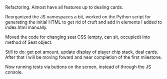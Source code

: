 Refactoring. Almost have all features up to dealing cards.

Reorganized the JS namespaces a bit, worked on the Python
script for generating the initial HTML to get rid of cruft
and add in elements I added to index.html manually.

Moved the code for changing seat CSS (empty, can sit, 
occupied) into method of Seat object.

Still to do: get pot amount, update display of player chip stack,
deal cards. After that I will be moving foward and near completion
of the first milestone.

Now running tests via buttons on the screen, instead of through the
JS console.